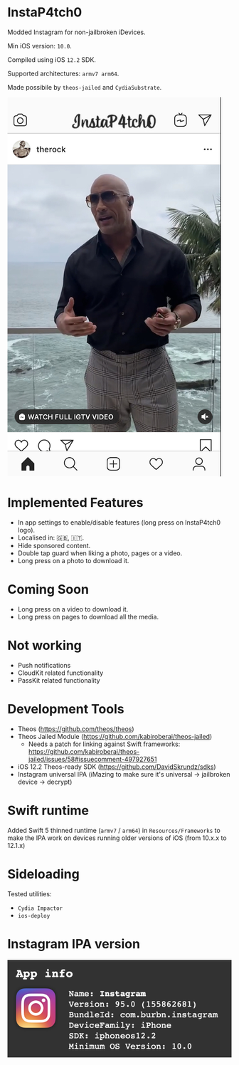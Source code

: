 # InstaP4tch0

Modded Instagram for non-jailbroken iDevices.

Min iOS version: `10.0`.

Compiled using iOS `12.2` SDK.

Supported architectures: `armv7 arm64`.

Made possibile by `theos-jailed` and `CydiaSubstrate`.

![feed screenshot](screenshots/feed.jpeg)

# Implemented Features

- In app settings to enable/disable features (long press on InstaP4tch0 logo).
- Localised in: 🇬🇧, 🇮🇹.
- Hide sponsored content.
- Double tap guard when liking a photo, pages or a video.
- Long press on a photo to download it.

# Coming Soon

- Long press on a video to download it.
- Long press on pages to download all the media.

# Not working

- Push notifications
- CloudKit related functionality
- PassKit related functionality

# Development Tools

- Theos (https://github.com/theos/theos)
- Theos Jailed Module (https://github.com/kabiroberai/theos-jailed)
    - Needs a patch for linking against Swift frameworks: https://github.com/kabiroberai/theos-jailed/issues/58#issuecomment-497927651
- iOS 12.2 Theos-ready SDK (https://github.com/DavidSkrundz/sdks)
- Instagram universal IPA (iMazing to make sure it's universal -> jailbroken device -> decrypt)

# Swift runtime

Added Swift 5 thinned runtime (`armv7` / `arm64`) in `Resources/Frameworks` to make the IPA work on devices running older versions of iOS (from 10.x.x to 12.1.x)

# Sideloading

Tested utilities:
- `Cydia Impactor`
- `ios-deploy`

# Instagram IPA version

![feed screenshot](screenshots/app_version.png)
